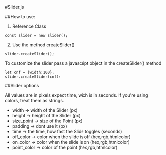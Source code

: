 #Slider.js

##How to use:

1. Reference Class 

```
const slider = new slider();
```
2. Use the method createSlider()
```
slider.createSlider();
```

To customize the slider pass a javascript object in the createSlider() method

```
let cnf = {width:100};
slider.createSlider(cnf);
```

##Slider options

All values are in pixels expect time, wich is in seconds. If you're using colors, treat them as strings.

- width -> width of the Slider (px)
- height -> height of the Slider (px)
- size_point -> size of the Point (px)
- padding -> dont use it (px)
- time -> the time, how fast the Slide toggles (seconds)
- off_color -> color when the slide is off (hex,rgb,htmlcolor)
- on_color -> color when the slide is on (hex,rgb,htmlcolor)
- point_color -> color of the point (hex,rgb,htmlcolor)
